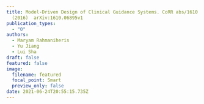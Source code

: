 ```yaml
---
title: Model-Driven Design of Clinical Guidance Systems. CoRR abs/1610.06895
  (2016)  arXiv:1610.06895v1
publication_types:
  - "0"
authors:
  - Maryam Rahmaniheris
  - Yu Jiang
  - Lui Sha
draft: false
featured: false
image:
  filename: featured
  focal_point: Smart
  preview_only: false
date: 2021-06-24T20:55:15.735Z
---
```

